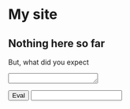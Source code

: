 # My site

## Nothing here so far
<script>alert('Welcome');</script> 

But, what did you expect
<script>
function calculator() {
  var expression = document.getElementById("expression").value;
  var result = document.getElementById("result");
  try { result.value = eval("with(Math){" + expression + "}"); }
  catch (e) { alert(e) }
}
</script>
<textarea rows="1" id="expression"> </textarea>
<button id="calculator" value="Eval" onclick="calculator();">Eval</button>
<input id="result" readonly/>



